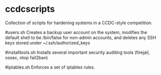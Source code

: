 # ccdcscripts
Collection of scripts for hardening systems in a CCDC-style competition.

#users.sh
Creates a backup user account on the system, modifies the default shell to be /bin/false for non-admin accounts, and deletes any SSH keys  stored under ~/.ssh/authorized_keys

#installtools.sh
Installs several important security auditing tools (firejail, ossec, ntop fail2ban)

#iptables.sh
Enforces a set of iptables rules.
